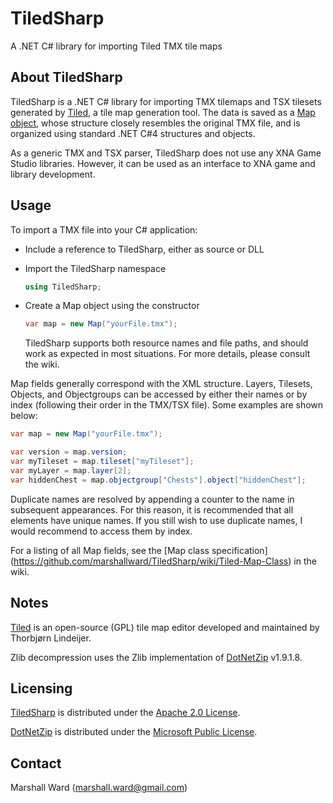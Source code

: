TiledSharp
==========
A .NET C# library for importing Tiled TMX tile maps

About TiledSharp
----------------
TiledSharp is a .NET C# library for importing TMX tilemaps and TSX tilesets
generated by [Tiled][], a tile map generation tool. The data is saved as a [Map
object](https://github.com/marshallward/TiledSharp/wiki/Tiled-Map-Class), whose
structure closely resembles the original TMX file, and is organized using
standard .NET C#4 structures and objects.

As a generic TMX and TSX parser, TiledSharp does not use any XNA Game Studio
libraries. However, it can be used as an interface to XNA game and library
development.

Usage
-----
To import a TMX file into your C# application:

- Include a reference to TiledSharp, either as source or DLL

- Import the TiledSharp namespace

    ```csharp
    using TiledSharp;
    ```

- Create a Map object using the constructor

    ```csharp
    var map = new Map("yourFile.tmx");
    ```
   
   TiledSharp supports both resource names and file paths, and should work as
   expected in most situations. For more details, please consult the wiki.

Map fields generally correspond with the XML structure. Layers, Tilesets,
Objects, and Objectgroups can be accessed by either their names or by index
(following their order in the TMX/TSX file). Some examples are shown below:

```csharp
var map = new Map("yourFile.tmx");

var version = map.version;
var myTileset = map.tileset["myTileset"];
var myLayer = map.layer[2];
var hiddenChest = map.objectgroup["Chests"].object["hiddenChest"];
```

Duplicate names are resolved by appending a counter to the name in subsequent
appearances.  For this reason, it is recommended that all elements have unique
names. If you still wish to use duplicate names, I would recommend to access
them by index.

For a listing of all Map fields, see the [Map class specification]
(https://github.com/marshallward/TiledSharp/wiki/Tiled-Map-Class) in the wiki.

Notes
-----
[Tiled][] is an open-source (GPL) tile map editor developed and maintained by
Thorbjørn Lindeijer.

Zlib decompression uses the Zlib implementation of [DotNetZip][] v1.9.1.8.

Licensing
---------
[TiledSharp][] is distributed under the [Apache 2.0 License][].

[DotNetZip][] is distributed under the [Microsoft Public License][Ms-PL].

Contact
-------
Marshall Ward (<marshall.ward@gmail.com>)

[TiledSharp]: https://github.com/marshallward/TiledSharp
[Tiled]: http://mapeditor.org
[DotNetZip]: http://dotnetzip.codeplex.com
[Apache 2.0 License]: http://www.apache.org/licenses/LICENSE-2.0.txt
[Ms-PL]: http://www.microsoft.com/en-us/openness/licenses.aspx#MPL
